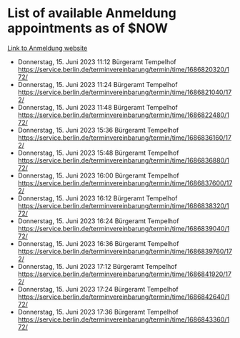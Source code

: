 # List of available Anmeldung appointments as of $NOW
[Link to Anmeldung website](https://service.berlin.de/terminvereinbarung/termin/tag.php?termin=1&anliegen[]=120686&dienstleisterlist=122210,122217,327316,122219,327312,122227,327314,122231,327346,122243,327348,122254,122252,329742,122260,329745,122262,329748,122271,327278,122273,327274,122277,327276,330436,122280,327294,122282,327290,122284,327292,122291,327270,122285,327266,122286,327264,122296,327268,150230,329760,122297,327286,122294,327284,122312,329763,122314,329775,122304,327330,122311,327334,122309,327332,317869,122281,327352,122279,329772,122283,122276,327324,122274,327326,122267,329766,122246,327318,122251,327320,122257,327322,122208,327298,122226,327300&herkunft=http%3A%2F%2Fservice.berlin.de%2Fdienstleistung%2F120686%2F)
- Donnerstag, 15. Juni 2023 11:12 Bürgeramt Tempelhof https://service.berlin.de/terminvereinbarung/termin/time/1686820320/172/
- Donnerstag, 15. Juni 2023 11:24 Bürgeramt Tempelhof https://service.berlin.de/terminvereinbarung/termin/time/1686821040/172/
- Donnerstag, 15. Juni 2023 11:48 Bürgeramt Tempelhof https://service.berlin.de/terminvereinbarung/termin/time/1686822480/172/
- Donnerstag, 15. Juni 2023 15:36 Bürgeramt Tempelhof https://service.berlin.de/terminvereinbarung/termin/time/1686836160/172/
- Donnerstag, 15. Juni 2023 15:48 Bürgeramt Tempelhof https://service.berlin.de/terminvereinbarung/termin/time/1686836880/172/
- Donnerstag, 15. Juni 2023 16:00 Bürgeramt Tempelhof https://service.berlin.de/terminvereinbarung/termin/time/1686837600/172/
- Donnerstag, 15. Juni 2023 16:12 Bürgeramt Tempelhof https://service.berlin.de/terminvereinbarung/termin/time/1686838320/172/
- Donnerstag, 15. Juni 2023 16:24 Bürgeramt Tempelhof https://service.berlin.de/terminvereinbarung/termin/time/1686839040/172/
- Donnerstag, 15. Juni 2023 16:36 Bürgeramt Tempelhof https://service.berlin.de/terminvereinbarung/termin/time/1686839760/172/
- Donnerstag, 15. Juni 2023 17:12 Bürgeramt Tempelhof https://service.berlin.de/terminvereinbarung/termin/time/1686841920/172/
- Donnerstag, 15. Juni 2023 17:24 Bürgeramt Tempelhof https://service.berlin.de/terminvereinbarung/termin/time/1686842640/172/
- Donnerstag, 15. Juni 2023 17:36 Bürgeramt Tempelhof https://service.berlin.de/terminvereinbarung/termin/time/1686843360/172/
